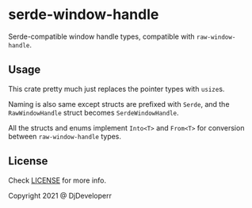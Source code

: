 # serde-window-handle

Serde-compatible window handle types, compatible with `raw-window-handle`.

## Usage

This crate pretty much just replaces the pointer types with `usize`s.

Naming is also same except structs are prefixed with `Serde`, and the
`RawWindowHandle` struct becomes `SerdeWindowHandle`.

All the structs and enums implement `Into<T>` and `From<T>` for conversion
between `raw-window-handle` types.

## License

Check [LICENSE](./LICENSE) for more info.

Copyright 2021 @ DjDeveloperr

